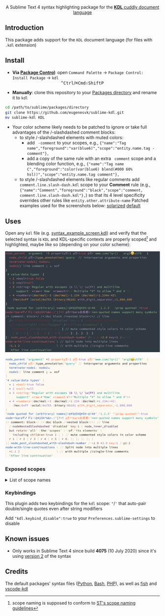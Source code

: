 <p align="center">
A Sublime Text 4 syntax highlighting package for the <a href="https://kdl.dev"><b>KDL</b> cuddly document language</a>
</p>

## Introduction

This package adds support for the `KDL` document language (for files with `.kdl` extension)

## Install

- __Via [Package Control](https://packagecontrol.io)__: open `Command Palette` → `Package Control: Install Package` → `kdl`<br>
                                          <kbd>^Ctrl</kbd>/<kbd>⌘Cmd</kbd><kbd>⇧Shift</kbd><kbd>P</kbd>

- __Manually__: clone this repository to your [Packages directory](https://www.sublimetext.com/docs/packages.html) and rename it to `kdl`
```sh
cd /path/to/sublime/packages/directory
git clone https://github.com/eugenesvk/sublime-kdl.git
mv sublime-kdl KDL
```

- Your color scheme likely needs to be patched to ignore or take full advantages of the /-slashdashed comment blocks:
  - to style /-slashdashed elements with muted colors:
    - add ` -comment` to your scopes, e.g.,
      `{"name":"Tag name","foreground":"var(blue6)","scope":"entity.name.tag -comment"},`
    - add a copy of the same rule with an extra ` comment` scope and a blending color function, e.g.,
      `{"name":"Tag name C","foreground":"color(var(blue6) blend(#000 60% hsl))","scope":"entity.name.tag comment"},`
  - to style /-slashdashed elements like regular comments add `comment.line.slash-dash.kdl` scope to your __Comment__ rule (e.g., `{"name":"Comment","foreground":"black","scope":"comment, comment.line.slash-dash.kdl"},`) so that its 4 level specificity overrides other rules like `entity.other.attribute-name`
  Patched examples used for the screenshots below: [solarized](./src/ESCombo.sublime-color-scheme) [default](./src/Mariana.sublime-color-scheme)

## Uses

Open any `kdl` file (e.g. [syntax_example_screen.kdl](./test/syntax_example_screen.kdl)) and verify that the selected syntax is `KDL` and KDL-specific contexts are properly scoped[^1] and highlighted, maybe like so (depending on your color scheme):

![KDL syntax screenshot solarized](https://github.com/eugenesvk/sublime-KDL/blob/main/doc/KDL_syntax_dark.png?raw=true "Custom solarized scheme")

![KDL syntax screenshot default](https://github.com/eugenesvk/sublime-KDL/blob/main/doc/KDL_syntax_light.png?raw=true "Default color scheme")

[^1]: scope naming is supposed to conform to [ST's scope naming guidelines](https://www.sublimetext.com/docs/scope_naming.html)

### Exposed scopes
<details>
<summary>List of scope names</summary>

  | KDL construct	| Scope name
  | :------------	| :----------
  | Entity       	| `entity.name.` `tag.node`¦`type` <br> `entity.other.attribute-name` `.kdl`
  | Elemens      	| `meta.` `node`¦`block.child`¦`argument.value`¦`property.` ` `¦`name`¦`separator`¦`value` `.kdl`
  | Mappings     	| `meta.mapping.` `key`¦`separator`¦`value` <br> `punctuation.separator.key-value` `punctuation.section.mapping.` `begin`¦`end` `.kdl`
  | Number       	| `constant.numeric.` `decimal`¦`float`¦`integer.` ` `¦`binary`¦`octal`¦`hexadecimal` <br> `constant.numeric.` `base`¦`exponent`¦`significand`¦`value`  <br> `punctuation.separator.` `decimal`¦`exponent`¦`number` `.kdl`
  | String       	| `meta.string` `storage.type.string` `string.quoted.double.` ` `¦`raw` <br> `punctuation.definition.string.` `begin`¦`end` `.kdl`
  | Comment      	| `comment.block` `comment.block.documentation` `comment.` `block`¦`line.` `double-slash` <br> `punctuation.definition.comment.` `begin`¦`end` `.kdl`
  | Annotation   	| `meta.annotation` `punctuation.separator.annotation.` `begin`¦`end` `.kdl`
  | Others       	| `constant.character.` `escape`¦`escape.unicode.16-bit-hex` <br> `constant.language.` `boolean`¦`null` <br> `keyword.` `other`¦`operator.arithmetic` `punctuation.separator.continuation.line` `punctuation.terminator.node` <br> `invalid.illegal.` ` `¦`muted`¦`position`¦`muted.position` `.kdl`

</details>

### Keybindings

This plugin adds two keybindings for the `kdl` scope: `"`/`'` that auto-pair double/single quotes even after string modifiers

Add `"kdl.keybind_disable":true` to your `Preferences.sublime-settings` to disable

## Known issues

- Only works in Sublime Text 4 since build __4075__ (10 July 2020) since it's using [version 2](https://www.sublimetext.com/docs/syntax.html) of the syntax

## Credits

The default packages' syntax files ([Python](https://github.com/sublimehq/Packages/blob/master/Python/Python.sublime-syntax), [Bash](https://github.com/sublimehq/Packages/blob/master/ShellScript/Bash.sublime-syntax), [PHP](https://github.com/sublimehq/Packages/blob/master/PHP/PHP.sublime-syntax)), as well as [fish](https://github.com/Phidica/sublime-fish/blob/master/fish.sublime-syntax) and [vscode-kdl](https://github.com/kdl-org/vscode-kdl)
